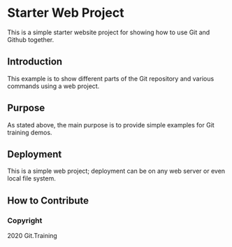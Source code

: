 # Starter Web Project

This is a simple starter website project for showing how to use Git and Github together.

## Introduction

This example is to show different parts of the Git repository and various commands using a web project.

## Purpose

As stated above, the main purpose is to provide simple examples for Git training demos.

## Deployment

This is a simple web project; deployment can be on any web server or even local file system.

## How to Contribute

### Copyright

2020 Git.Training